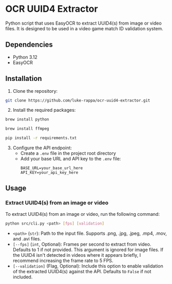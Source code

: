 # OCR UUID4 Extractor

Python script that uses EasyOCR to extract UUID4(s) from image or video files. It is designed to be used in a video game match ID validation system.

## Dependencies

- Python 3.12
- EasyOCR

## Installation

1. Clone the repository:

```bash
git clone https://github.com/luke-rappa/ocr-uuid4-extractor.git
```

2. Install the required packages:

```bash
brew install python
```

```bash
brew install ffmpeg
```

```bash
pip install -r requirements.txt
```

3. Configure the API endpoint:
   - Create a `.env` file in the project root directory
   - Add your base URL and API key to the `.env` file:
     ```
     BASE_URL=your_base_url_here
     API_KEY=your_api_key_here
     ```

## Usage

### Extract UUID4(s) from an image or video

To extract UUID4(s) from an image or video, run the following command:

```bash
python src/cli.py <path> [fps] [validation]
```

- `<path>` (`str`): Path to the input file. Supports .png, .jpg, .jpeg, .mp4, .mov, and .avi files.
- `[--fps]` (`int`, Optional): Frames per second to extract from video. Defaults to 1 if not provided. This argument is ignored for image files. If the UUID4 isn't detected in videos where it appears briefly, I recommend increasing the frame rate to 5 FPS.
- `[--validation]` (Flag, Optional): Include this option to enable validation of the extracted UUID4(s) against the API. Defaults to `False` if not included. 
